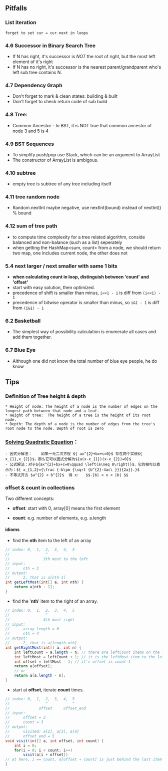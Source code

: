 
## Pitfalls
### List iteration
    forget to set cur = cur.next in loops
### 4.6 Successor in Binary Search Tree
- If N has right, it's successor is *NOT* the root of right, but the most left element of it's right
- If N has no right, it's successor is the nearest parent/grandparent who's left sub tree contains N.
### 4.7 Dependency Graph
- Don't forget to mark & clean states: building & built
- Don't forget to check return code of sub build
### 4.8 Tree:
- Common Ancestor
        - In BST, it is NOT true that common ancestor of node 3 and 5 is 4
        
### 4.9 BST Sequences
- To simplify push/pop use Stack<T>, which can be an argument to ArrayList<T> 
- The constructor of ArrayList<Integer> is ambigous.
    
### 4.10 subtree
- empty tree is subtree of any tree including itself
    
### 4.11 tree random node
- Random.nextInt maybe negative, use nextInt(bound) instead of nextInt() % bound
    
### 4.12 sum of tree path
- to compute time complexity for a tree related algorithm, conside balanced and non-balance (such as a list) seperately
- when getting the HashMap<sum, count> from a node, we should return two map, one includes current node, the other does not 
    
### 5.4 next larger / next smaller with same 1 bits
- **when calculating count in loop, distinguish between 'count' and 'offset'**
- start with easy solution, then optimized.
- precedence of shift is smaller than minus, ```i<<1 - 1``` is diff from ```(i<<1) - 1```
- precedence of bitwise operator is smaller than minus, so ```i&1 - 1``` is diff from ```(i&1) - 1```

### 6.2 Basketball
- The simplest way of possibility calculation is enumerate all cases and add them together.

### 6.7 Blue Eye
- Although one did not know the total number of blue eye people, he do know 

## Tips

### Definition of Tree height & depth
	* Height of node: The height of a node is the number of edges on the longest path between that node and a leaf.
	* Height of tree:  The height of a tree is the height of its root node.
	* Depth: The depth of a node is the number of edges from the tree's root node to the node. Depth of root is zero

### [Solving Quadratic Equation](https://en.wikipedia.org/wiki/Quadratic_equation)：
	- 因式分解法：	如果一元二次方程 ${ ax^{2}+bx+c=0}$ 存在两个实根${ x_{1},x_{2}}$，那么它可以因式分解为${a(x-x_{1})(x-x_{2})=0}$
	- 公式解法：对于${ax^{2}+bx+c=0\qquad \left(a\neq 0\right)}$，它的根可以表示为：${ x_{1,2}={\frac {-b\pm {\sqrt {b^{2}-4ac\ }}}{2a}}.}$
	- 不等式开方 $a^{2} < b^{2}$  得 x:   $$-|b| < x < |b| $$

### offset & count in collections

Two different concepts:

- **offset**: start with 0, array[0] means the first element

- **count**: e.g. number of elements, e.g. a.length

#### idioms 
- find the **nth** item to the left of an array
```java
// index: 0,  1,  2,  3,  4,  5
//                ^
//               3th most to the left
// input:
// 		nth = 3
// output:
//		2, that is a[nth-1]
int getLeftMost(int[] a, int nth) {
	return a[nth - 1];
}
```

- find the '**nth**' item to the right of an array.

```java
// index: 0,  1,  2,  3,  4,  5
//                ^
//               4th most right
// input:
// 		array length = 6
// 		nth = 4
// output:
//		2, that is a[length-nth]
int getRightMost(int[] a, int n) {
	int leftCount = a.length - n; // there are leftCount items on the left of desired item
	int leftMost = leftCount + 1; // it is the leftMost item to the left
	int offset = leftMost - 1; // it's offset is count-1
	return a[offset];
	// or 
	return a[a.length - n];
}
```

- start at **offset**, iterate **count** times. 
``` java
// index: 0,  1,  2,  3,  4,  5
//                ^           ^
//             offset     offset_end
// input:
// 		offset = 2
// 		count = 3
// output:
// 		visited: a[2], a[3], a[4]
// 		offset_end = 5
void visit(int[] a, int offset, int count) {
	int i = 0;
	for(i = 0; i < count; i++)
		visit(a[i + offset])
// at here, i == count, a[offset + count] is just behind the last item being visited
}
```
<!--stackedit_data:
eyJoaXN0b3J5IjpbNjcxMTg3OTEyLDE1NTczMTc2NzgsMTg1ND
kwMjQxMyw3NTc0MzcwNjksMTExMjA0OTk4MywxODcwNTE4Nzk2
LDYxNDUyMTczLDE0MjE1ODQ2OTIsLTEzMzI2NTIyMDRdfQ==
-->